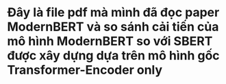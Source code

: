 # Đây là file pdf mà mình đã đọc paper ModernBERT và so sánh cải tiến của mô hình ModernBERT so với SBERT được xây dựng dựa trên mô hình gốc Transformer-Encoder only
